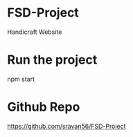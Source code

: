 # FSD-Project

Handicraft Website

# Run the project

npm start

# Github Repo

https://github.com/sravan56/FSD-Project
